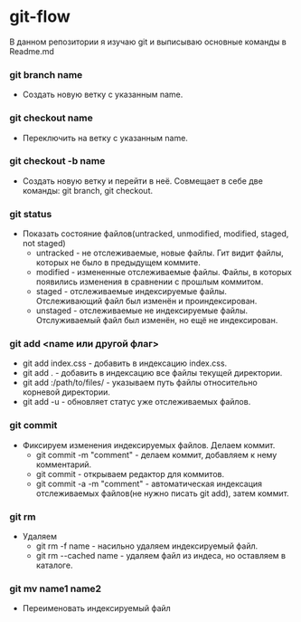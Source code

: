 # git-flow
В данном репозитории я изучаю git и выписываю основные команды в Readme.md
### git branch name
  - Создать новую ветку с указанным name.
  
### git checkout name
  - Переключить на ветку с указанным name.
  
### git checkout -b name
  - Создать новую ветку и перейти в неё. Совмещает в себе две команды: git branch, git checkout.
  
### git status
  - Показать состояние файлов(untracked, unmodified, modified, staged, not staged)
     - untracked - не отслеживаемые, новые файлы. Гит видит файлы, которых не было в предыдущем коммите.
     - modified - измененные отслеживаемые файлы. Файлы, в которых появились изменения в сравнении с прошлым коммитом.
     - staged - отслеживаемые индексируемые файлы. Отслеживающий файл был изменён и проиндексирован.
     - unstaged - отслеживаемые не индексируемые файлы. Отслуживаемый файл был изменён, но ещё не индексирован.
  
### git add <name или другой флаг>
  - git add index.css - добавить в индексацию index.css.
  - git add . - добавить в индексацию все файлы текущей директории.
  - git add :/path/to/files/ - указываем путь файлы относительно корневой директории.
  - git add -u - обновляет статус уже отслеживаемых файлов.
 
### git commit 
  - Фиксируем изменения индексируемых файлов. Делаем коммит.
    - git commit -m "comment" - делаем коммит, добавляем к нему комментарий.
    - git commit - открываем редактор для коммитов.
    - git commit -a -m "comment" - автоматическая индексация отслеживаемых файлов(не нужно писать git add), затем коммит.

### git rm
  - Удаляем 
    - git rm -f name - насильно удаляем индексируемый файл.
    - git rm --cached name - удаляем файл из индеса, но оставляем в каталоге.
    
### git mv name1 name2
  - Переименовать индексируемый файл


  
  
  
  
